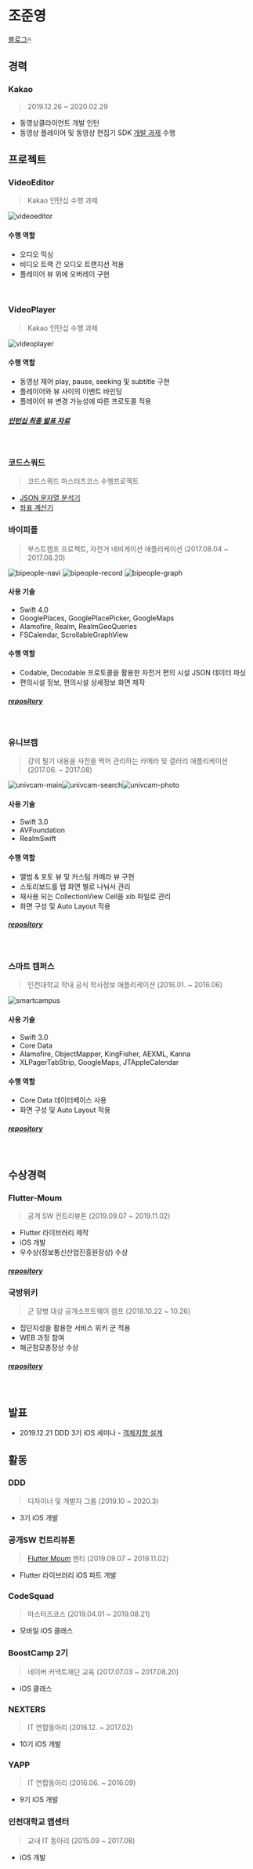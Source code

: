 # 조준영

[블로그](https://junyng.github.io/)🖱

## 경력

### Kakao

> 2019.12.26 ~ 2020.02.29

- 동영상클라이언트 개발 인턴
- 동영상 플레이어 및 동영상 편집기 SDK [개발 과제](#VideoEditor) 수행

## 프로젝트

### VideoEditor
> Kakao 인턴십 수행 과제

![videoeditor](./images/videoeditor.png)

#### 수행 역할
- 오디오 믹싱
- 비디오 트랙 간 오디오 트랜지션 적용
- 플레이어 뷰 위에 오버레이 구현

<br/>

### VideoPlayer
> Kakao 인턴십 수행 과제

![videoplayer](./images/videoplayer.png)

#### 수행 역할
- 동영상 제어 play, pause, seeking 및 subtitle 구현
- 플레이어와 뷰 사이의 이벤트 바인딩
- 플레이어 뷰 변경 가능성에 따른 프로토콜 적용

##### [인턴십 최종 발표 자료](https://drive.google.com/file/d/1nJOYaHeZq5PZ5pgtH73-yYrzqxWYhRTt/view?usp=sharing)

<br/>

### 코드스쿼드
> 코드스쿼드 마스터즈코스 수행프로젝트

- [JSON 문자열 분석기](https://github.com/junyng/swift-jsonparser)
- [좌표 계산기](https://github.com/junyng/swift-coordinate)

### 바이피플
> 부스트캠프 프로젝트, 자전거 네비게이션 애플리케이션 (2017.08.04 ~ 2017.08.20)

![bipeople-navi](./images/bipeople-navi.png) ![bipeople-record](./images/bipeople-record.png) ![bipeople-graph](./images/bipeople-graph.png)

#### 사용 기술

- Swift 4.0
- GooglePlaces, GooglePlacePicker, GoogleMaps
- Alamofire, Realm, RealmGeoQueries
- FSCalendar, ScrollableGraphView

#### 수행 역할

- Codable, Decodable 프로토콜을 활용한 자전거 편의 시설 JSON 데이터 파싱
- 편의시설 정보, 편의시설 상세정보 화면 제작

##### [repository](https://github.com/smart23033/boostcamp_iOS_bipeople)

</br>

### 유니브캠

> 강의 필기 내용을 사진을 찍어 관리하는 카메라 및 갤러리 애플리케이션 (2017.06. ~ 2017.08)

![univcam-main](./images/univcam-main.png)![univcam-search](./images/univcam-search.png)![univcam-photo](./images/univcam-photo.png)

#### 사용 기술

- Swift 3.0
- AVFoundation
- RealmSwift

#### 수행 역할

- 앨범 & 포토 뷰 및 커스텀 카메라 뷰 구현
- 스토리보드를 탭 화면 별로 나눠서 관리
- 재사용 되는 CollectionView Cell을 xib 파일로 관리
- 화면 구성 및 Auto Layout 적용

##### [repository](https://github.com/junyng/univcam)

</br>

### 스마트 캠퍼스
> 인천대학교 학내 공식 학사정보 애플리케이션 (2016.01. ~ 2016.06)

![smartcampus](./images/smartcampus.jpeg)

#### 사용 기술

- Swift 3.0
- Core Data
- Alamofire, ObjectMapper, KingFisher, AEXML, Kanna
- XLPagerTabStrip, GoogleMaps, JTAppleCalendar

#### 수행 역할

- Core Data 데이터베이스 사용
- 화면 구성 및 Auto Layout 적용

##### [repository](https://github.com/junyng/smart-campus)

</br>

## 수상경력

### Flutter-Moum
> 공개 SW 컨트리뷰톤 (2019.09.07 ~ 2019.11.02)

- Flutter 라이브러리 제작
- iOS 개발
- 우수상(정보통신산업진흥원장상) 수상

##### [repository](https://github.com/flutter-moum/flutter_sim_info)

### 국방위키
> 군 장병 대상 공개소프트웨어 캠프 (2018.10.22 ~ 10.26)

- 집단지성을 활용한 서비스 위키 군 적용
- WEB 과정 참여
- 해군참모총장상 수상

##### [repository](https://github.com/huhani/mnd-wiki)

</br>

## 발표

- 2019.12.21 DDD 3기 iOS 세미나 - [객체지향 설계](https://www.slideshare.net/ssusered8a0a/ss-208790415)

## 활동

### DDD
> 디자이너 및 개발자 그룹 (2019.10 ~ 2020.3)

- 3기 iOS 개발

### 공개SW 컨트리뷰톤
> [Flutter Moum](https://github.com/flutter-moum) 멘티 (2019.09.07 ~ 2019.11.02)

- Flutter 라이브러리 iOS 파트 개발

### CodeSquad
> 마스터즈코스 (2019.04.01 ~ 2019.08.21)

- 모바일 iOS 클래스

### BoostCamp 2기
> 네이버 커넥트재단 교육 (2017.07.03 ~ 2017.08.20)

- iOS 클래스

### NEXTERS
> IT 연합동아리 (2016.12. ~ 2017.02)

- 10기 iOS 개발

### YAPP
> IT 연합동아리 (2016.06. ~ 2016.09)

- 9기 iOS 개발

### 인천대학교 앱센터
> 교내 IT 동아리 (2015.09 ~ 2017.08)

- iOS 개발
